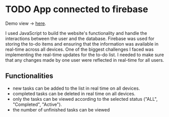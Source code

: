# TODO App connected to firebase
Demo view -> [here](https://todo-app-rengo03.netlify.app/).

I used JavaScript to build the website's functionality and handle the interactions between the user and the database. Firebase was used for storing the to-do items and ensuring that the information was available in real-time across all devices. One of the biggest challenges I faced was implementing the real-time updates for the to-do list. I needed to make sure that any changes made by one user were reflected in real-time for all users.

## Functionalities

 - new tasks can be added to the list in real time on all devices.
 - completed tasks can be deleted in real time on all devices.
 - only the tasks can be viewed according to the selected status ("ALL", "Completed", "Active").
 - the number of unfinished tasks can be viewed
